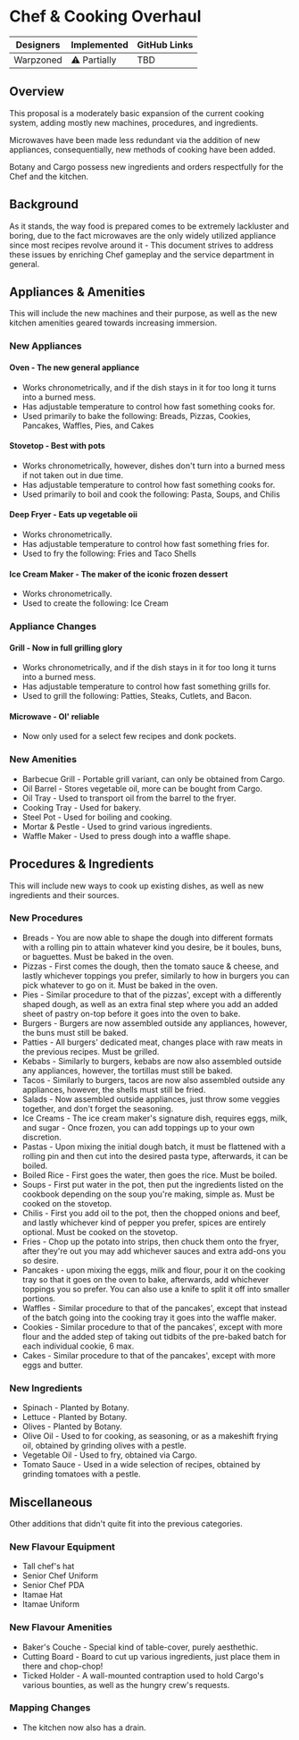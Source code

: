 # Chef & Cooking Overhaul

| Designers | Implemented | GitHub Links |
|---|---|---|
| Warpzoned | :warning: Partially | TBD |

## Overview

This proposal is a moderately basic expansion of the current cooking system, adding mostly new machines, procedures, and ingredients.
<p>Microwaves have been made less redundant via the addition of new appliances, consequentially, new methods of cooking have been added.</p>
<p>Botany and Cargo possess new ingredients and orders respectfully for the Chef and the kitchen.

## Background

As it stands, the way food is prepared comes to be extremely lackluster and boring, due to the fact microwaves are the only widely utilized appliance since most recipes revolve around it - This document strives to address these issues by enriching Chef gameplay and the service department in general.

## Appliances & Amenities

This will include the new machines and their purpose, as well as the new kitchen amenities geared towards increasing immersion.

### New Appliances

#### Oven - The new general appliance
- Works chronometrically, and if the dish stays in it for too long it turns into a burned mess.
- Has adjustable temperature to control how fast something cooks for.
- Used primarily to bake the following: Breads, Pizzas, Cookies, Pancakes, Waffles, Pies, and Cakes

#### Stovetop - Best with pots
- Works chronometrically, however, dishes don't turn into a burned mess if not taken out in due time.
- Has adjustable temperature to control how fast something cooks for.
- Used primarily to boil and cook the following: Pasta, Soups, and Chilis

#### Deep Fryer - Eats up vegetable oii 
- Works chronometrically. 
- Has adjustable temperature to control how fast something fries for.
- Used to fry the following: Fries and Taco Shells

#### Ice Cream Maker - The maker of the iconic frozen dessert
- Works chronometrically.
- Used to create the following: Ice Cream

### Appliance Changes

#### Grill - Now in full grilling glory
- Works chronometrically, and if the dish stays in it for too long it turns into a burned mess.
- Has adjustable temperature to control how fast something grills for.
- Used to grill the following: Patties, Steaks, Cutlets, and Bacon.

#### Microwave - Ol' reliable
- Now only used for a select few recipes and donk pockets.

### New Amenities

- Barbecue Grill - Portable grill variant, can only be obtained from Cargo.
- Oil Barrel - Stores vegetable oil, more can be bought from Cargo.
- Oil Tray - Used to transport oil from the barrel to the fryer.
- Cooking Tray - Used for bakery.
- Steel Pot - Used for boiling and cooking.
- Mortar & Pestle - Used to grind various ingredients.
- Waffle Maker - Used to press dough into a waffle shape.

## Procedures & Ingredients

This will include new ways to cook up existing dishes, as well as new ingredients and their sources.

### New Procedures

- Breads - You are now able to shape the dough into different formats with a rolling pin to attain whatever kind you desire, be it boules, buns, or baguettes. Must be baked in the oven. 
- Pizzas - First comes the dough, then the tomato sauce & cheese, and lastly whichever toppings you prefer, similarly to how in burgers you can pick whatever to go on it. Must be baked in the oven.
- Pies - Similar procedure to that of the pizzas', except with a differently shaped dough, as well as an extra final step where you add an added sheet of pastry on-top before it goes into the oven to bake.
- Burgers - Burgers are now assembled outside any appliances, however, the buns must still be baked.
- Patties - All burgers' dedicated meat, changes place with raw meats in the previous recipes. Must be grilled.
- Kebabs - Similarly to burgers, kebabs are now also assembled outside any appliances, however, the tortillas must still be baked.
- Tacos - Similarly to burgers, tacos are now also assembled outside any appliances, however, the shells must still be fried.
- Salads - Now assembled outside appliances, just throw some veggies together, and don't forget the seasoning.
- Ice Creams - The ice cream maker's signature dish, requires eggs, milk, and sugar - Once frozen, you can add toppings up to your own discretion.
- Pastas - Upon mixing the initial dough batch, it must be flattened with a rolling pin and then cut into the desired pasta type, afterwards, it can be boiled.
- Boiled Rice - First goes the water, then goes the rice. Must be boiled.
- Soups - First put water in the pot, then put the ingredients listed on the cookbook depending on the soup you're making, simple as. Must be cooked on the stovetop.
- Chilis - First you add oil to the pot, then the chopped onions and beef, and lastly whichever kind of pepper you prefer, spices are entirely optional. Must be cooked on the stovetop.
- Fries - Chop up the potato into strips, then chuck them onto the fryer, after they're out you may add whichever sauces and extra add-ons you so desire.
- Pancakes - upon mixing the eggs, milk and flour, pour it on the cooking tray so that it goes on the oven to bake, afterwards, add whichever toppings you so prefer. You can also use a knife to split it off into smaller portions.
- Waffles - Similar procedure to that of the pancakes', except that instead of the batch going into the cooking tray it goes into the waffle maker.
- Cookies - Similar procedure to that of the pancakes', except with more flour and the added step of taking out tidbits of the pre-baked batch for each individual cookie, 6 max.
- Cakes - Similar procedure to that of the pancakes', except with more eggs and butter.

### New Ingredients

- Spinach - Planted by Botany.
- Lettuce - Planted by Botany.
- Olives - Planted by Botany.
- Olive Oil - Used to for cooking, as seasoning, or as a makeshift frying oil, obtained by grinding olives with a pestle.
- Vegetable Oil - Used to fry, obtained via Cargo.
- Tomato Sauce - Used in a wide selection of recipes, obtained by grinding tomatoes with a pestle.


## Miscellaneous

Other additions that didn't quite fit into the previous categories.

### New Flavour Equipment

- Tall chef's hat
- Senior Chef Uniform
- Senior Chef PDA
- Itamae Hat
- Itamae Uniform

### New Flavour Amenities

- Baker's Couche - Special kind of table-cover, purely aesthethic.
- Cutting Board - Board to cut up various ingredients, just place them in there and chop-chop!
- Ticked Holder - A wall-mounted contraption used to hold Cargo's various bounties, as well as the hungry crew's requests.

### Mapping Changes

- The kitchen now also has a drain.
